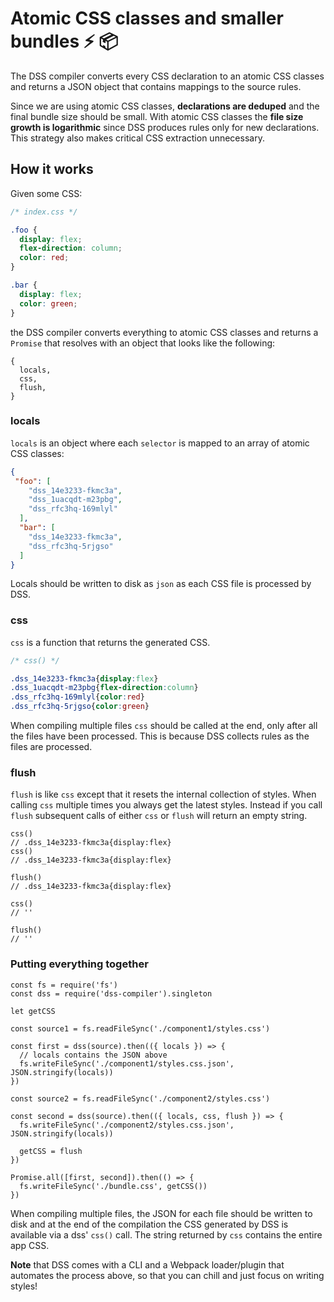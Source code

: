 # Atomic CSS classes and smaller bundles ⚡️ 📦

The DSS compiler converts every CSS declaration to an atomic CSS classes and returns a JSON object that contains mappings to the source rules.

Since we are using atomic CSS classes, **declarations are deduped** and the final bundle size should be small. With atomic CSS classes the **file size growth is logarithmic** since DSS produces rules only for new declarations. This strategy also makes critical CSS extraction unnecessary.


## How it works

Given some CSS:

```css
/* index.css */

.foo {
  display: flex;
  flex-direction: column;
  color: red;
}

.bar {
  display: flex;
  color: green;
}
```

the DSS compiler converts everything to atomic CSS classes and returns a `Promise` that resolves with an object that looks like the following:

```
{
  locals,
  css,
  flush,
}
```


### locals

`locals` is an object where each `selector` is mapped to an array of atomic CSS classes:

```JSON
{
 "foo": [
    "dss_14e3233-fkmc3a",
    "dss_1uacqdt-m23pbg",
    "dss_rfc3hq-169mlyl"
  ],
  "bar": [
    "dss_14e3233-fkmc3a",
    "dss_rfc3hq-5rjgso"
  ]
}
```

Locals should be written to disk as `json` as each CSS file is processed by DSS.

### css

`css` is a function that returns the generated CSS.

```css
/* css() */

.dss_14e3233-fkmc3a{display:flex}
.dss_1uacqdt-m23pbg{flex-direction:column}
.dss_rfc3hq-169mlyl{color:red}
.dss_rfc3hq-5rjgso{color:green}
```

When compiling multiple files `css` should be called at the end, only after all the files have been processed. This is because DSS collects rules as the files are processed.

### flush

`flush` is like `css` except that it resets the internal collection of styles. When calling `css` multiple times you always get the latest styles. Instead if you call `flush` subsequent calls of either `css` or `flush` will return an empty string.

```
css()
// .dss_14e3233-fkmc3a{display:flex}
css()
// .dss_14e3233-fkmc3a{display:flex}

flush()
// .dss_14e3233-fkmc3a{display:flex}

css()
// ''

flush()
// ''
```

### Putting everything together

```
const fs = require('fs')
const dss = require('dss-compiler').singleton

let getCSS

const source1 = fs.readFileSync('./component1/styles.css')

const first = dss(source).then(({ locals }) => {
  // locals contains the JSON above
  fs.writeFileSync('./component1/styles.css.json', JSON.stringify(locals))
})

const source2 = fs.readFileSync('./component2/styles.css')

const second = dss(source).then(({ locals, css, flush }) => {
  fs.writeFileSync('./component2/styles.css.json', JSON.stringify(locals))

  getCSS = flush
})

Promise.all([first, second]).then(() => {
  fs.writeFileSync('./bundle.css', getCSS())
})
```

When compiling multiple files, the JSON for each file should be written to disk and at the end of the compilation the CSS generated by DSS is available via a dss' `css()` call. The string returned by `css` contains the entire app CSS.

**Note** that DSS comes with a CLI and a Webpack loader/plugin that automates the process above, so that you can chill and just focus on writing styles!
